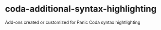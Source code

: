 # coda-additional-syntax-highlighting
Add-ons created or customized for Panic Coda syntax hightlighting
